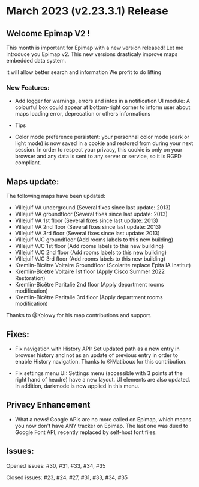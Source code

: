 # March 2023 (v2.23.3.1) Release

## Welcome Epimap V2 !

This month is important for Epimap with a new version released! Let me introduce you Epimap v2. This new versions drasticaly improve maps embedded data system. 

it will allow better search and information
We profit to do lifting

### New Features:

- Add logger for warnings, errors and infos in a notification UI module: A colourful box could appear at bottom-right corner to inform user about maps loading error, deprecation or others informations

- Tips

- Color mode preference persistent: your personnal color mode (dark or light mode) is now saved in a cookie and restored from during your next session. In order to respect your privacy, this cookie is only on your browser and any data is sent to any server or service, so it is RGPD compliant.

## Maps update:

The following maps have been updated:

- Villejuif VA underground (Several fixes since last update: 2013)
- Villejuif VA groundfloor (Several fixes since last update: 2013)
- Villejuif VA 1st floor (Several fixes since last update: 2013)
- Villejuif VA 2nd floor (Several fixes since last update: 2013)
- Villejuif VA 3rd floor (Several fixes since last update: 2013)
- Villejuif VJC groundfloor (Add rooms labels to this new building)
- Villejuif VJC 1st floor (Add rooms labels to this new building)
- Villejuif VJC 2nd floor (Add rooms labels to this new building)
- Villejuif VJC 3rd floor (Add rooms labels to this new building)
- Kremlin-Bicêtre Voltaire Groundfloor (Scolarite replace Epita IA Institut)
- Kremlin-Bicêtre Voltaire 1st floor (Apply Cisco Summer 2022 Restoration)
- Kremlin-Bicêtre Paritalie 2nd floor (Apply department rooms modification)
- Kremlin-Bicêtre Paritalie 3rd floor (Apply department rooms modification)

Thanks to @Kolowy for his map contributions and support.

## Fixes:

- Fix navigation with History API: Set updated path as a new entry in browser history and not as an update of previous entry in order to enable History navigation. Thanks to @Matiboux for this contribution.

- Fix settings menu UI: Settings menu (accessible with 3 points at the right hand of headre) have a new layout. UI elements are also updated. In addition, darkmode is now applied in this menu.

## Privacy Enhancement

- What a news! Google APIs are no more called on Epimap, which means you now don't have ANY tracker on Epimap. The last one was dued to Google Font API, recently replaced by self-host font files.

## Issues:

Opened issues: #30, #31, #33, #34, #35

Closed issues: #23, #24, #27, #31, #33, #34, #35